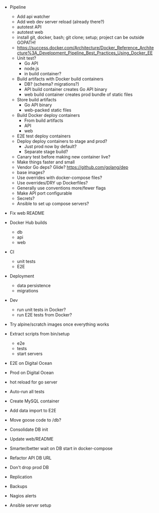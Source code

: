 * Pipeline
  * Add api watcher
  * Add web dev server reload (already there?)
  * autotest API
  * autotest web
  * install git, docker, bash; git clone; setup; project can be outside GOPATH!
  * https://success.docker.com/Architecture/Docker_Reference_Architecture%3A_Development_Pipeline_Best_Practices_Using_Docker_EE
  * Unit test?
    * Go API
    * node.js
    * in build container?
  * Build artifacts with Docker build containers
    * DB? (schema? migrations?)
    * API build container creates Go API binary
    * web build container creates prod bundle of static files
  * Store build artifacts
    * Go API binary
    * web-packed static files
  * Build Docker deploy containers
    * From build artifacts
    * API
    * web
  * E2E test deploy containers
  * Deploy deploy containers to stage and prod?
    * Just prod now by default?
    * Separate stage build?
  * Canary test before making new container live?
  * Make things faster and small
  * Vendor Go deps? Glide? https://github.com/golang/dep
  * base images?
  * Use overrides with docker-compose files?
  * Use overrides/DRY up Dockerfiles?
  * Generally use conventions more/fewer flags
  * Make API port configurable
  * Secrets?
  * Ansible to set up compose servers?

* Fix web README
* Docker Hub builds
  * db
  * api
  * web
* CI
  * unit tests
  * E2E
* Deployment
  * data persistence
  * migrations
* Dev
  * run unit tests in Docker?
  * run E2E tests from Docker?
* Try alpine/scratch images once everything works
* Extract scripts from bin/setup
  * e2e
  * tests
  * start servers
* E2E on Digital Ocean
* Prod on Digital Ocean
* hot reload for go server
* Auto-run all tests
* Create MySQL container
* Add data import to E2E
* Move goose code to /db?
* Consolidate DB init
* Update web/README
* Smarter/better wait on DB start in docker-compose
* Refactor API DB URL
* Don't drop prod DB
* Replication
* Backups
* Nagios alerts
* Ansible server setup
